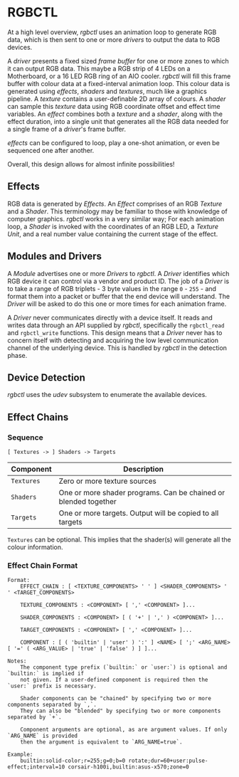 # RGBCTL
At a high level overview, *rgbctl* uses an animation loop to generate RGB data, which is then sent to one or more *drivers* to output the data to RGB devices.

A *driver* presents a fixed sized *frame buffer* for one or more zones to which it can output RGB data. This maybe a RGB strip of 4 LEDs on a Motherboard, or a 16 LED RGB ring of an AIO cooler. *rgbctl* will fill this frame buffer with colour data at a fixed-interval animation loop. This colour data is generated using *effects*, *shaders* and *textures*, much like a graphics pipeline. A *texture* contains a user-definable 2D array of colours. A *shader* can sample this *texture* data using RGB coordinate offset and effect time variables. An *effect* combines both a *texture* and a *shader*, along with the effect duration, into a single unit that generates all the RGB data needed for a single frame of a *driver*'s frame buffer.

*effects* can be configured to loop, play a one-shot animation, or even be sequenced one after another.

Overall, this design allows for almost infinite possibilities!

## Effects
RGB data is generated by *Effects*. An *Effect* comprises of an RGB *Texture* and a *Shader*. This terminology may be familiar to those with knowledge of computer graphics. *rgbctl* works in a very similar way; For each animation loop, a *Shader* is invoked with the coordinates of an RGB LED, a *Texture Unit*, and a real number value containing the current stage of the effect.

## Modules and Drivers
A *Module* advertises one or more *Drivers* to *rgbctl*. A *Driver* identifies which RGB device it can control via a vendor and product ID. The job of a *Driver* is to take a range of RGB triplets - 3 byte values in the range `0` - `255` - and format them into a packet or buffer that the end device will understand. The *Driver* will be asked to do this one or more times for each animation frame.

A *Driver* never communicates directly with a device itself. It reads and writes data through an API supplied by *rgbctl*, specifically the `rgbctl_read` and `rgbctl_write` functions. This design means that a *Driver* never has to concern itself with detecting and acquiring the low level communication channel of the underlying device. This is handled by *rgbctl* in the detection phase.

## Device Detection
*rgbctl* uses the *udev* subsystem to enumerate the available devices.

## Effect Chains

### Sequence

```
[ Textures -> ] Shaders -> Targets
```

| Component     | Description                                                       |
|------------   |----------------                                                   |
| `Textures`    | Zero or more texture sources                                      |
| `Shaders`     | One or more shader programs. Can be chained or blended together   |
| `Targets`     | One or more targets. Output will be copied to all targets         |

`Textures` can be optional. This implies that the shader(s) will generate all the colour information.

### Effect Chain Format

```
Format:
    EFFECT_CHAIN : [ <TEXTURE_COMPONENTS> ' ' ] <SHADER_COMPONENTS> ' ' <TARGET_COMPONENTS>

    TEXTURE_COMPONENTS : <COMPONENT> [ ',' <COMPONENT> ]...

    SHADER_COMPONENTS : <COMPONENT> [ ( '+' | ',' ) <COMPONENT> ]...

    TARGET_COMPONENTS : <COMPONENT> [ ',' <COMPONENT> ]...

    COMPONENT : [ ( 'builtin' | 'user' ) ':' ] <NAME> [ ';' <ARG_NAME> [ '=' ( <ARG_VALUE> | 'true' | 'false' ) ] ]...

Notes:
    The component type prefix (`builtin:` or `user:`) is optional and `builtin:` is implied if
    not given. If a user-defined component is required then the `user:` prefix is necessary.

    Shader components can be "chained" by specifying two or more components separated by `,`.
    They can also be "blended" by specifying two or more components separated by `+`.

    Component arguments are optional, as are argument values. If only `ARG_NAME` is provided
    then the argument is equivalent to `ARG_NAME=true`.

Example:
    builtin:solid-color;r=255;g=0;b=0 rotate;dur=60+user:pulse-effect;interval=10 corsair-h100i,builtin:asus-x570;zone=0
```
